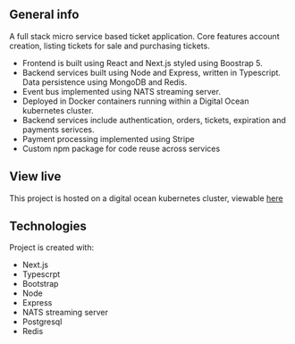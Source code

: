 ## General info
A full stack micro service based ticket application.
Core features account creation, listing tickets for sale and purchasing tickets.
* Frontend is built using React and Next.js styled using Boostrap 5. 
* Backend services built using Node and Express, written in Typescript. Data persistence using MongoDB and Redis.
* Event bus implemented using NATS streaming server.
* Deployed in Docker containers running within a Digital Ocean kubernetes cluster.
* Backend services include authentication, orders, tickets, expiration and payments serivces.
* Payment processing implemented using Stripe
* Custom npm package for code reuse across services
## View live

This project is hosted on a digital ocean kubernetes cluster, viewable [here](http://www.conor-microservice-prod.xyz/)
	
## Technologies
Project is created with:
* Next.js
* Typescrpt
* Bootstrap
* Node
* Express
* NATS streaming server
* Postgresql
* Redis
